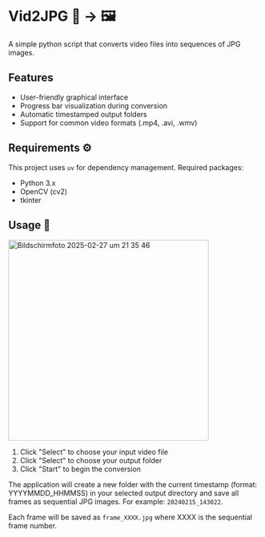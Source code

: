 # Vid2JPG 🎥 → 🖼️

A simple python script that converts video files into sequences of JPG images.

## Features

- User-friendly graphical interface
- Progress bar visualization during conversion
- Automatic timestamped output folders
- Support for common video formats (.mp4, .avi, .wmv)

## Requirements ⚙️

This project uses `uv` for dependency management. Required packages:

- Python 3.x
- OpenCV (cv2)
- tkinter

## Usage 🚀
<img width="400" alt="Bildschirmfoto 2025-02-27 um 21 35 46" src="https://github.com/user-attachments/assets/b23459dc-7bca-45b0-90c3-2d72536a1b5e" />

1. Click "Select" to choose your input video file
2. Click "Select" to choose your output folder
3. Click "Start" to begin the conversion

The application will create a new folder with the current timestamp (format: YYYYMMDD_HHMMSS) in your selected output directory and save all frames as sequential JPG images. For example: `20240215_143022`.

Each frame will be saved as `frame_XXXX.jpg` where XXXX is the sequential frame number.
